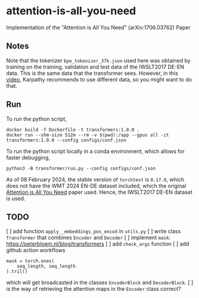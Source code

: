 # attention-is-all-you-need
Implementation of the "Attention is All You Need" (arXiv:1706.03762) Paper

## Notes
Note that the tokenizer `bpe_tokenizer_37k.json` used here was obtained by training on the training, validation and test data of the IWSLT2017 DE-EN data. This is the same data that the transformer sees. However, in this [video](https://www.youtube.com/watch?v=zduSFxRajkE), Karpathy recommends to use different data, so you might want to do that.

## Run
To run the python script,
```
docker build -f Dockerfile -t transformers:1.0.0 .
docker run --shm-size 512m --rm -v $(pwd):/app --gpus all -it transformers:1.0.0 --config configs/conf.json
```
To run the python script locally in a conda environment, which allows for faster debugging,
```
python3 -B transformer/run.py --config configs/conf.json
```
As of 08 February 2024, the stable version of `torchtext` is `0.17.0`, which does not have the WMT 2024 EN-DE dataset included, which the original [Attention is All You Need](http://arxiv.org/abs/1706.03762) paper used. Hence, the IWSLT2017 DE-EN dataset is used.

## TODO
[ ] add function `apply__embeddings_pos_encod` in `utils.py`
[ ] write class `Transformer` that combines `Encoder` and `Decoder`
[ ] implement `mask`: https://peterbloem.nl/blog/transformers
[ ] add `check_args` function
[ ] add github action workflows
```
mask = torch.ones(
    seq_length, seq_length
).tril()
```
which will get broadcasted in the classes `EncoderBlock` and `DecoderBlock`.
[ ] is the way of retrieving the attention maps in the `Encoder` class correct?
